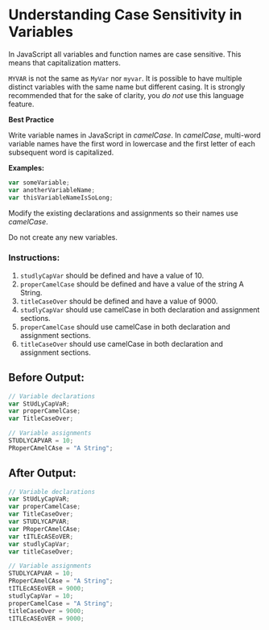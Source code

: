# Understanding Case Sensitivity in Variables

In JavaScript all variables and function names are case sensitive. This means that capitalization matters.

`MYVAR` is not the same as `MyVar` nor `myvar`. It is possible to have multiple distinct variables with the same name but different casing. It is strongly recommended that for the sake of clarity, you *do not* use this language feature.

**Best Practice**

Write variable names in JavaScript in *camelCase*. In *camelCase*, multi-word variable names have the first word in lowercase and the first letter of each subsequent word is capitalized.

**Examples:**
```javascript
var someVariable;
var anotherVariableName;
var thisVariableNameIsSoLong;
```
Modify the existing declarations and assignments so their names use *camelCase*.

Do not create any new variables.

### Instructions:
1. `studlyCapVar` should be defined and have a value of 10.
2. `properCamelCase` should be defined and have a value of the string A String.
3. `titleCaseOver` should be defined and have a value of 9000.
4. `studlyCapVar` should use camelCase in both declaration and assignment sections.
5. `properCamelCase` should use camelCase in both declaration and assignment sections.
6. `titleCaseOver` should use camelCase in both declaration and assignment sections.

## Before Output:
```javascript
// Variable declarations
var StUdLyCapVaR;
var properCamelCase;
var TitleCaseOver;

// Variable assignments
STUDLYCAPVAR = 10;
PRoperCAmelCAse = "A String";
```

## After Output:
```javascript
// Variable declarations
var StUdLyCapVaR;
var properCamelCase;
var TitleCaseOver;
var STUDLYCAPVAR;
var PRoperCAmelCAse;
var tITLEcASEoVER;
var studlyCapVar;
var titleCaseOver;

// Variable assignments
STUDLYCAPVAR = 10;
PRoperCAmelCAse = "A String";
tITLEcASEoVER = 9000;
studlyCapVar = 10;
properCamelCase = "A String";
titleCaseOver = 9000;
tITLEcASEoVER = 9000;
```
